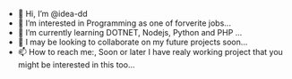 - 👋 Hi, I’m @idea-dd
- 👀 I’m interested in Programming as one of forverite jobs...
- 🌱 I’m currently learning DOTNET, Nodejs, Python and PHP ...
- 💞️ I may be looking to collaborate on my future projects soon...
- 📫 How to reach me:, Soon or later I have realy working project that you might be interested in this too...

<!---
idea-dd/idea-dd is a ✨ special ✨ repository because its `README.md` (this file) appears on your GitHub profile.
You can click the Preview link to take a look at your changes.
--->
